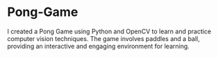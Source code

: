 # Pong-Game
I created a Pong Game using Python and OpenCV to learn and practice computer vision techniques. The game involves paddles and a ball, providing an interactive and engaging environment for learning.
